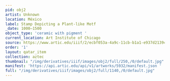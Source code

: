```yaml
---
pid: obj2
artist: Unknown
location: México
label: Stamp Depicting a Plant-like Motf
_date: 1000–1500
object_type: 'ceramic with pigment '
current_location: Art Institute of Chicago
source: https://www.artic.edu/iiif/2/ecbf053a-4a9c-11cb-b1a1-e937d2139cc8/full/843,/0/default.jpg
order: '1'
layout: qatar_item
collection: aztec
thumbnail: "/img/derivatives/iiif/images/obj2/full/250,/0/default.jpg"
manifest: 'https://api.artic.edu/api/v1/artworks/5932/manifest.json '
full: "/img/derivatives/iiif/images/obj2/full/1140,/0/default.jpg"
---
```

